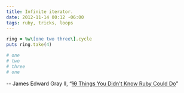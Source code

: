```yaml
---
title: Infinite iterator.
date: 2012-11-14 00:12 -06:00
tags: ruby, tricks, loops
---
```


```ruby
ring = %w\[one two three\].cycle
puts ring.take(4)

# one
# two
# three
# one
```

-- James Edward Gray II, &ldquo;[<s>10</s> Things You Didn't Know Ruby Could Do](https://speakerdeck.com/jeg2/10-things-you-didnt-know-ruby-could-do)&rdquo;

